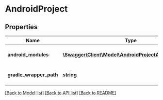 # AndroidProject

## Properties
Name | Type | Description | Notes
------------ | ------------- | ------------- | -------------
**android_modules** | [**\Swagger\Client\Model\AndroidProjectAndroidModules[]**](AndroidProjectAndroidModules.md) | Android Gradle modules | 
**gradle_wrapper_path** | **string** | The path of the Gradle wrapper | [optional] 

[[Back to Model list]](../README.md#documentation-for-models) [[Back to API list]](../README.md#documentation-for-api-endpoints) [[Back to README]](../README.md)


